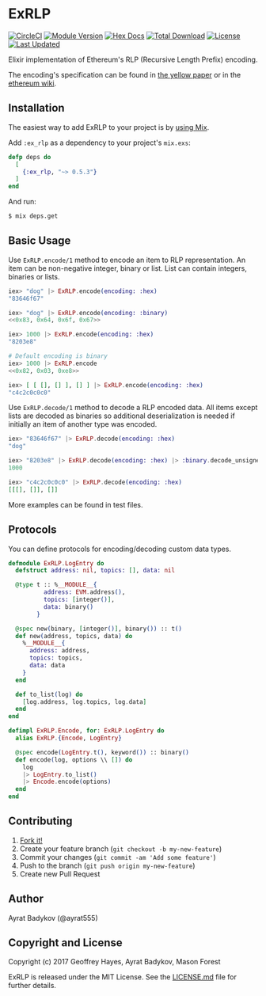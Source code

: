 # ExRLP

[![CircleCI](https://circleci.com/gh/mana-ethereum/ex_rlp.svg?style=svg)](https://circleci.com/gh/mana-ethereum/ex_rlp)
[![Module Version](https://img.shields.io/hexpm/v/ex_rlp.svg)](https://hex.pm/packages/ex_rlp)
[![Hex Docs](https://img.shields.io/badge/hex-docs-lightgreen.svg)](https://hexdocs.pm/ex_rlp/)
[![Total Download](https://img.shields.io/hexpm/dt/ex_rlp.svg)](https://hex.pm/packages/ex_rlp)
[![License](https://img.shields.io/hexpm/l/ex_rlp.svg)](https://github.com/mana-ethereum/ex_rlp/blob/master/LICENSE)
[![Last Updated](https://img.shields.io/github/last-commit/mana-ethereum/ex_rlp.svg)](https://github.com/mana-ethereum/ex_rlp/commits/master)

Elixir implementation of Ethereum's RLP (Recursive Length Prefix) encoding.

The encoding's specification can be found in [the yellow paper](http://yellowpaper.io/) or in the [ethereum wiki](https://github.com/ethereum/wiki/wiki/RLP).

## Installation

The easiest way to add ExRLP to your project is by [using Mix](http://elixir-lang.org/getting-started/mix-otp/introduction-to-mix.html).

Add `:ex_rlp` as a dependency to your project's `mix.exs`:

```elixir
defp deps do
  [
    {:ex_rlp, "~> 0.5.3"}
  ]
end
```

And run:

```bash
$ mix deps.get
```

## Basic Usage

Use `ExRLP.encode/1` method to encode an item to RLP representation. An item can be non-negative integer, binary or list. List can contain integers, binaries or lists.

```elixir
iex> "dog" |> ExRLP.encode(encoding: :hex)
"83646f67"

iex> "dog" |> ExRLP.encode(encoding: :binary)
<<0x83, 0x64, 0x6f, 0x67>>

iex> 1000 |> ExRLP.encode(encoding: :hex)
"8203e8"

# Default encoding is binary
iex> 1000 |> ExRLP.encode
<<0x82, 0x03, 0xe8>>

iex> [ [ [], [] ], [] ] |> ExRLP.encode(encoding: :hex)
"c4c2c0c0c0"
```

Use `ExRLP.decode/1` method to decode a RLP encoded data. All items except lists are decoded as binaries so additional deserialization is needed if initially an item of another type was encoded.


```elixir
iex> "83646f67" |> ExRLP.decode(encoding: :hex)
"dog"

iex> "8203e8" |> ExRLP.decode(encoding: :hex) |> :binary.decode_unsigned
1000

iex> "c4c2c0c0c0" |> ExRLP.decode(encoding: :hex)
[[[], []], []]
```

More examples can be found in test files.

## Protocols

You can define protocols for encoding/decoding custom data types.

```elixir
defmodule ExRLP.LogEntry do
  defstruct address: nil, topics: [], data: nil

  @type t :: %__MODULE__{
          address: EVM.address(),
          topics: [integer()],
          data: binary()
        }

  @spec new(binary, [integer()], binary()) :: t()
  def new(address, topics, data) do
    %__MODULE__{
      address: address,
      topics: topics,
      data: data
    }
  end

  def to_list(log) do
    [log.address, log.topics, log.data]
  end
end

defimpl ExRLP.Encode, for: ExRLP.LogEntry do
  alias ExRLP.{Encode, LogEntry}

  @spec encode(LogEntry.t(), keyword()) :: binary()
  def encode(log, options \\ []) do
    log
    |> LogEntry.to_list()
    |> Encode.encode(options)
  end
end
```

## Contributing

1. [Fork it!](https://github.com/exthereum/ex_rlp/fork)
2. Create your feature branch (`git checkout -b my-new-feature`)
3. Commit your changes (`git commit -am 'Add some feature'`)
4. Push to the branch (`git push origin my-new-feature`)
5. Create new Pull Request

## Author

Ayrat Badykov (@ayrat555)

## Copyright and License

Copyright (c) 2017 Geoffrey Hayes, Ayrat Badykov, Mason Forest

ExRLP is released under the MIT License. See the [LICENSE.md](./LICENSE.md) file
for further details.
